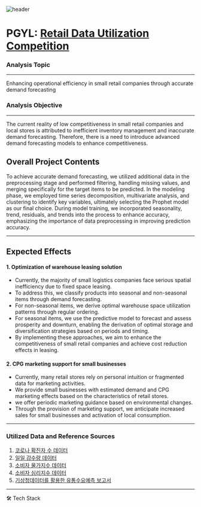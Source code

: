 ![header](https://capsule-render.vercel.app/api?type=waving&color=auto&height=100&section=header&fontSize=90)
# PGYL: [Retail Data Utilization Competition](https://festa.kdlc.or.kr/circulation)

### Analysis Topic

---

Enhancing operational efficiency in small retail companies through accurate demand forecasting



### Analysis Objective

---

The current reality of low competitiveness in small retail companies and local stores is attributed to inefficient inventory management and inaccurate demand forecasting. Therefore, there is a need to introduce advanced demand forecasting models to enhance competitiveness.



## Overall Project Contents

To achieve accurate demand forecasting, we utilized additional data in the preprocessing stage and performed filtering, handling missing values, and merging specifically for the target items to be predicted. In the modeling phase, we employed time series decomposition, multivariate analysis, and clustering to identify key variables, ultimately selecting the Prophet model as our final choice. During model training, we incorporated seasonality, trend, residuals, and trends into the process to enhance accuracy, emphasizing the importance of data preprocessing in improving prediction accuracy.

---

##  Expected Effects

#### 1. Optimization of warehouse leasing solution

- Currently, the majority of small logistics companies face serious spatial inefficiency due to fixed space leasing.
- To address this, we classify products into seasonal and non-seasonal items through demand forecasting.
- For non-seasonal items, we derive optimal warehouse space utilization patterns through regular ordering.
- For seasonal items, we use the predictive model to forecast and assess prosperity and downturn, enabling the derivation of optimal storage and diversification strategies based on periods and timing.
- By implementing these approaches, we aim to enhance the competitiveness of small retail companies and achieve cost reduction effects in leasing.

#### 2. CPG marketing support for small businesses

- Currently, many retail stores rely on personal intuition or fragmented data for marketing activities.
- We provide small businesses with estimated demand and CPG marketing effects based on the characteristics of retail stores.
-  we offer periodic marketing guidance based on environmental changes.
- Through the provision of marketing support, we anticipate increased sales for small businesses and activation of local consumption.

---

### Utilized Data and Reference Sources

1. [코로나 확진자 수 데이터](https://www.mohw.go.kr/)
2. [일일 강수량 데이터](https://bd.kma.go.kr/kma2020/svc/main.do)
3. [소비자 물가지수 데이터](https://kosis.kr/statisticsList/statisticsListIndex.do?menuId=M_01_01&vwcd=MT_ZTITLE&parmTabId=M_01_01&statId=1964001&outLink=Y&entrType=#P2_6.2)
4. [소비자 심리지수 데이터](https://kosis.kr/statisticsList/statisticsListIndex.do?menuId=M_01_01&vwcd=MT_ZTITLE&parmTabId=M_01_01&statId=1964001&outLink=Y&entrType=#P2_6.2)
5. [기상청데이터를 활용한 유통수요예측 보고서](https://bd.kma.go.kr/kma2020/svc/main.do)

---
🛠 Tech Stack

